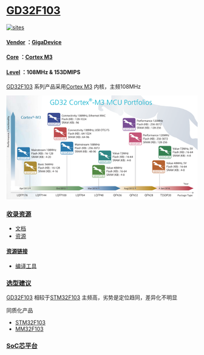 ﻿# [GD32F103](https://github.com/SoCXin/GD32F103) 

[![sites](http://182.61.61.133/link/resources/SoC.png)](http://SoC.Xin)  

#### [Vendor](https://github.com/SoCXin/Vendor) ：[GigaDevice](https://github.com/SoCXin/GigaDevice)
#### [Core](https://github.com/SoCXin/Cortex) ：[Cortex M3](https://github.com/SoCXin/CM3) 
#### [Level](https://github.com/SoCXin/Level) ：108MHz & 153DMIPS


[GD32F103](https://github.com/SoCXin/GD32F103) 系列产品采用[Cortex M3](https://github.com/SoCXin/CM3) 内核，主频108MHz

[![sites](docs/GD32F1.png)](http://www.gd32mcu.com/cn/product/m3) 

### [收录资源](https://github.com/SoCXin/GD32F103)

* [文档](docs/)
* [资源](src/)

#### [资源链接](https://github.com/SoCXin/SDK)

* [编译工具](https://github.com/SoCXin/arm-none-eabi)

### [选型建议](https://github.com/SoCXin/GD32F103)

[GD32F103](https://github.com/SoCXin/GD32F103) 相较于[STM32F103](https://github.com/SoCXin/STM32F103) 主频高，劣势是定位趋同，差异化不明显

同质化产品

* [STM32F103](https://github.com/SoCXin/STM32F103)
* [MM32F103](https://github.com/SoCXin/MM32F103)

###  [SoC芯平台](http://SoC.Xin) 